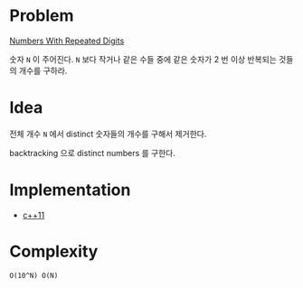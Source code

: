# Problem

[Numbers With Repeated Digits](https://leetcode.com/problems/numbers-with-repeated-digits/)

숫자 `N` 이 주어진다. `N` 보다 작거나 같은 수들 중에
같은 숫자가 2 번 이상 반복되는 것들의 개수를 구하라.

# Idea

전체 개수 `N` 에서 distinct 숫자들의 개수를 구해서 제거한다.

backtracking 으로 distinct numbers 를 구한다.

# Implementation

* [c++11](a.cpp)

# Complexity

```
O(10^N) O(N)
```

